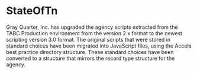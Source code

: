 # StateOfTn

Gray Quarter, Inc. has upgraded the agency scripts extracted from the TABC Production environment
from the version 2.x format to the newest scripting version 3.0 format. The original scripts that were
stored in standard choices have been migrated into JavaScript files, using the Accela best practice
directory structure. These standard choices have been converted to a structure that mirrors the
record type structure for the agency. 
